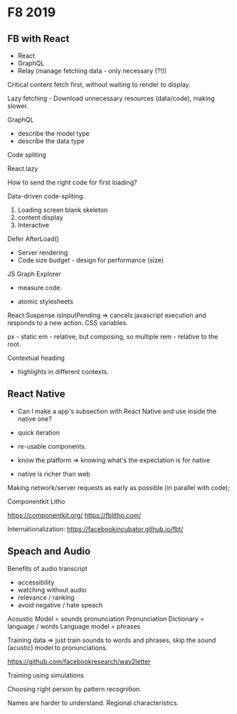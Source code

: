 # F8 2019

## FB with React

* React
* GraphQL
* Relay (manage fetching data - only necessary (?!))

Critical content fetch first, without waiting to render to display.

Lazy fetching - Download unnecessary resources (data/code), making slower.

GraphQL
* describe the model type
* describe the data type

Code spliting

React.lazy

How to send the right code for first loading?

Data-driven code-spliting.

1. Loading screen blank skeleton
2. content display
3. Interactive

Defer AfterLoad()

* Server rendering
* Code size budget - design for performance (size)

JS Graph Explorer
* measure code.

* atomic stylesheets

React.Suspense
isInputPending => cancels javascript execution and responds to a new action.
CSS variables.

px - static
em - relative, but composing, so multiple
rem - relative to the root.

Contextual heading
* highlights in different contexts.

## React Native

* Can I make a app's subsection with React Native and use inside the native one?

* quick iteration
* re-usable components.

* know the platform => knowing what's the expectation is for native
* native is richer than web

Making network/server requests as early as possible (in parallel with code);

Componentkit
Litho

https://componentkit.org/
https://fblitho.com/

Internationalization: https://facebookincubator.github.io/fbt/

## Speach and Audio

Benefits of audio transcript
* accessibility
* watching without audio
* relevance / ranking
* avoid negative / hate speach

Acoustic Model = sounds pronunciation
Pronunciation Dictionary = language / words
Language model = phrases

Training data => just train sounds to words and phrases, skip the sound (acustic) model to pronunciations.

https://github.com/facebookresearch/wav2letter

Training using simulations

Choosing right person by pattern recognition.

Names are harder to understand. Regional characteristics.



